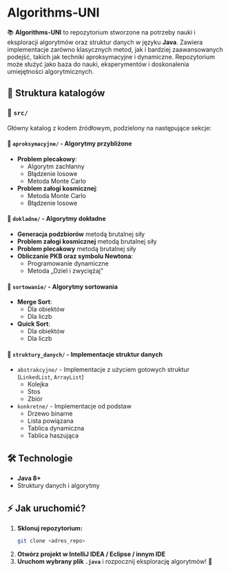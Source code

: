 # Algorithms-UNI

📚 **Algorithms-UNI** to repozytorium stworzone na potrzeby nauki i eksploracji algorytmów oraz struktur danych w języku **Java**. Zawiera implementacje zarówno klasycznych metod, jak i bardziej zaawansowanych podejść, takich jak techniki aproksymacyjne i dynamiczne. Repozytorium może służyć jako baza do nauki, eksperymentów i doskonalenia umiejętności algorytmicznych. 

## 📂 Struktura katalogów

### 📁 `src/`
Główny katalog z kodem źródłowym, podzielony na następujące sekcje:

#### 🔹 `aproksymacyjne/` - Algorytmy przybliżone
- **Problem plecakowy**:
  - Algorytm zachłanny
  - Błądzenie losowe
  - Metoda Monte Carlo
- **Problem załogi kosmicznej**:
  - Metoda Monte Carlo
  - Błądzenie losowe

#### 🔹 `dokladne/` - Algorytmy dokładne
- **Generacja podzbiorów** metodą brutalnej siły
- **Problem załogi kosmicznej** metodą brutalnej siły
- **Problem plecakowy** metodą brutalnej siły
- **Obliczanie PKB oraz symbolu Newtona**:
  - Programowanie dynamiczne
  - Metoda „Dziel i zwyciężaj”

#### 🔹 `sortowanie/` - Algorytmy sortowania
- **Merge Sort**:
  - Dla obiektów
  - Dla liczb
- **Quick Sort**:
  - Dla obiektów
  - Dla liczb

#### 🔹 `struktury_danych/` - Implementacje struktur danych
- `abstrakcyjne/` - Implementacje z użyciem gotowych struktur (`LinkedList`, `ArrayList`)
  - Kolejka
  - Stos
  - Zbiór
- `konkretne/` - Implementacje od podstaw
  - Drzewo binarne
  - Lista powiązana
  - Tablica dynamiczna
  - Tablica haszująca

## 🛠 Technologie
- **Java 8+**
- Struktury danych i algorytmy

## ⚡ Jak uruchomić?
1. **Sklonuj repozytorium:**
   ```bash
   git clone <adres_repo>
   ```
2. **Otwórz projekt w IntelliJ IDEA / Eclipse / innym IDE**
3. **Uruchom wybrany plik `.java`** i rozpocznij eksplorację algorytmów! 🚀

